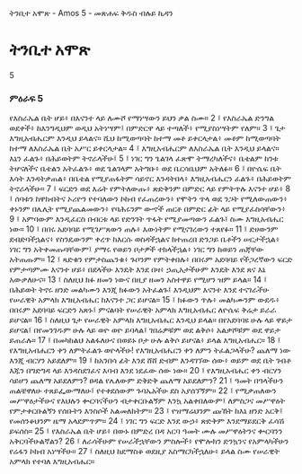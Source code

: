 ﻿
 ትንቢተ አሞጽ - Amos 5 - መጽሐፍ ቅዱስ ብሉይ ኪዳን
# ትንቢተ አሞጽ
5
### ምዕራፍ 5
የእስራኤል ቤት ሆይ፥ በእናንተ ላይ ለሙሾ የማነሣውን ይህን ቃል ስሙ።
2 ፤ የእስራኤል ድንግል ወደቀች፥ ከእንግዲህም ወዲህ አትነሣም፤ በምድርዋ ላይ ተጣለች፥ የሚያስነሣትም የለም።
3 ፤ ጌታ እግዚአብሔርም እንዲህ ይላልና። ሺህ ከሚወጣባት ከተማ መቶ ይቀርላታል፥ መቶም ከሚወጣባት ከተማ ለእስራኤል ቤት አሥር ይቀርላታል።
4 ፤ እግዚአብሔርም ለእስራኤል ቤት እንዲህ ይላልና። እኔን ፈልጉ፥ በሕይወትም ትኖራላችሁ፤
5 ፤ ነገር ግን ጌልገላ ፈጽሞ ትማረካለችና፥ ቤቴልም ከንቱ ትሆናለችና ቤቴልን አትፈልጉ፥ ወደ ጌልገላም አትግቡ፥ ወደ ቤርሳቤህም አትለፉ።
6 ፤ በዮሴፍ ቤት እሳት እንዳትቃጠል፥ በቤቴል የሚያጠፋትም ሳይኖር እንዳትበላ፥ እግዚአብሔርን ፈልጉ፥ በሕይወትም ትኖራላችሁ።
7 ፤ ፍርድን ወደ እሬት የምትለውጡ፥ ጽድቅንም በምድር ላይ የምትጥሉ እናንተ ሆይ፥
8 ፤ ሰባቱን ከዋክብትና ኦሪዮን የተባለውን ኮከብ የፈጠረውን፥ የሞትን ጥላ ወደ ንጋት የሚለውጠውን፥ ቀኑንም በሌሊት የሚያጨልመውን፥ የባሕሩንም ውኆች ጠርቶ በምድር ፊት ላይ የሚያፈስሳቸውን፥
9 ፤ አምባውም እንዲፈርስ በብርቱ ላይ የድንገት ጥፋት የሚያመጣውን ፈልጉ፤ ስሙ እግዚአብሔር ነው።
10 ፤ በበሩ አደባባይ የሚገሥጸውን ጠሉ፥ እውነትም የሚናገረውን ተጸየፉ።
11 ፤ ድሀውንም ደብድባችኋልና፥ የስንዴውንም ቀረጥ ከእርሱ ወስዳችኋልና ከተጠረበ ድንጋይ ቤቶችን ሠርታችኋል፥ ነገር ግን አትቀመጡባቸውም፤ ያማሩ የወይን ቦታዎች ተክላችኋል፥ ነገር ግን ከወይን ጠጃቸው አትጠጡም።
12 ፤ ጻድቁን የምታስጨንቁ፥ ጉቦንም የምትቀበሉ፥ በበሩም አደባባይ የችጋረኛውን ፍርድ የምታጣምሙ እናንተ ሆይ፥ በደላችሁ እንዴት እንደ በዛ፥ ኃጢአታችሁም እንዴት እንደ ጸና እኔ አውቃለሁና።
13 ፤ ስለዚህ ክፉ ዘመን ነውና በዚያ ዘመን አስተዋይ የሚሆን ዝም ይላል።
14 ፤ በሕይወት ትኖሩ ዘንድ መልካሙን እንጂ ክፉውን አትፈልጉ፤ እንዲህም እናንተ እንደ ተናገራችሁ የሠራዊት አምላክ እግዚአብሔር ከእናንተ ጋር ይሆናል።
15 ፤ ክፉውን ጥሉ፥ መልካሙንም ውደዱ፥ በበሩም አደባባይ ፍርድን አጽኑ፤ ምናልባት የሠራዊት አምላክ እግዚአብሔር ለዮሴፍ ቅሬታ ይራራ ይሆናል።
16 ፤ ስለዚህ ጌታ የሠራዊት አምላክ እግዚአብሔር እንዲህ ይላል። በየአደባባዩ ሁሉ ላይ ዋይታ ይሆናል፤ በየመንገዱም ሁሉ ላይ ወዮ ወዮ ይባላል፤ ገበሬዎቹም ወደ ልቅሶ፥ አልቃሾቹም ወደ ዋይታ ይጠራሉ።
17 ፤ በመካከልህ አልፋለሁና በወይኑ ቦታ ሁሉ ልቅሶ ይሆናል፥ ይላል እግዚአብሔር።
18 ፤ የእግዚአብሔርን ቀን ለምትፈልጉ ወዮላችሁ! የእግዚአብሔርን ቀን ለምን ትፈልጋላችሁ? ጨለማ ነው እንጂ ብርሃን አይደለም።
19 ፤ ከአንበሳ ፊት እንደ ሸሸ ድብም እንዳገኘው ሰው፥ ወይም ወደ ቤት ገብቶ እጁን በግድግዳ ላይ እንዳስደገፈና እባብ እንደ ነደፈው ሰው ነው።
20 ፤ የእግዚአብሔር ቀን ብርሃን ሳይሆን ጨለማ አይደለምን? ፀዳል የሌለውም ድቅድቅ ጨለማ አይደለምን?
21 ፤ ዓመት በዓላችሁን ጠልቼዋለሁ ተጸይፌውማለሁ፤ የተቀደሰውም ጉባኤአችሁ ደስ አያሰኘኝም።
22 ፤ የሚቃጠለውን መሥዋዕታችሁና የእህሉን ቍርባናችሁን ብታቀርቡልኝም እንኳ አልቀበለውም፤ ለምስጋና መሥዋዕት የምታቀርቡልኝን የሰቡትን እንስሶች አልመለከትም።
23 ፤ የዝማሬህንም ጩኸት ከእኔ ዘንድ አርቅ፤ የመሰንቆህንም ዜማ አላደምጥም።
24 ፤ ነገር ግን ፍርድ እንደ ውኃ፥ ጽድቅም እንደማይደርቅ ፈሳሽ ይፍሰስ።
25 ፤ የእስራኤል ቤት ሆይ፥ በውኑ በምድረ በዳ አርባ ዓመት ሙሉ መሥዋዕትንና ቍርባንን አቅርባችሁልኛልን?
26 ፤ ለራሳችሁም የሠራችኋቸውን ምስሎች፥ የሞሎክን ድንኳንና የአምላካችሁን የሬፋን ኮከብ አነሣችሁ።
27 ፤ ስለዚህ ከደማስቆ ወደዚያ አስማርካችኋለሁ፥ ይላል ስሙ የሠራዊት አምላክ የተባለ እግዚአብሔር።
